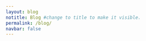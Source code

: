 ```yaml
---
layout: blog
notitle: Blog #change to title to make it visible.
permalink: /blog/
navbar: false
---
```



